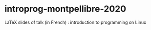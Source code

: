 # introprog-montpellibre-2020
LaTeX slides of talk (in  French) : introduction to programming on Linux
